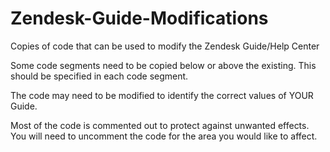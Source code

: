 # Zendesk-Guide-Modifications
Copies of code that can be used to modify the Zendesk Guide/Help Center

Some code segments need to be copied below or above the existing. 
This should be specified in each code segment.

The code may need to be modified to identify the correct values of YOUR Guide.

Most of the code is commented out to protect against unwanted effects.
You will need to uncomment the code for the area you would like to affect.